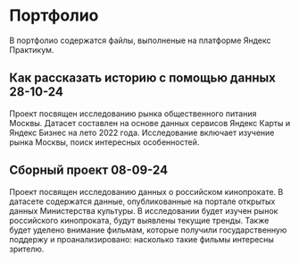 # Портфолио
В портфолио содержатся файлы, выполненые на платформе Яндекс Практикум.
## Как рассказать историю с помощью данных 28-10-24
Проект посвящен исследованию рынка общественного питания Москвы. Датасет составлен на основе данных сервисов Яндекс Карты и Яндекс Бизнес на лето 2022 года. Исследование включает изучение рынка Москвы, поиск интересных особенностей.
## Сборный проект 08-09-24
Проект посвящен исследованию данных о российском кинопрокате. В датасете содержатся данные, опубликованные на портале открытых данных Министерства культуры. В исследовании будет изучен рынок российского кинопроката, будут выявлены текущие тренды. Также будет уделено внимание фильмам, которые получили государственную поддержу и проанализировано: насколько такие фильмы интересны зрителю.
